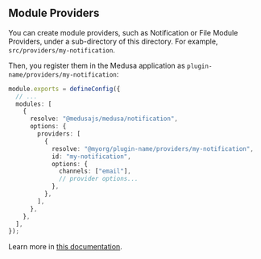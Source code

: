 ## Module Providers

You can create module providers, such as Notification or File Module Providers, under a sub-directory of this directory. For example, `src/providers/my-notification`.

Then, you register them in the Medusa application as `plugin-name/providers/my-notification`:

```ts
module.exports = defineConfig({
  // ...
  modules: [
    {
      resolve: "@medusajs/medusa/notification",
      options: {
        providers: [
          {
            resolve: "@myorg/plugin-name/providers/my-notification",
            id: "my-notification",
            options: {
              channels: ["email"],
              // provider options...
            },
          },
        ],
      },
    },
  ],
});
```

Learn more in [this documentation](https://docs.medusajs.com/learn/fundamentals/plugins/create).

